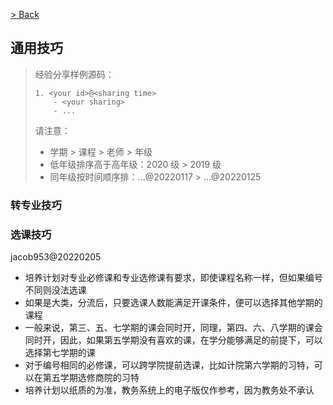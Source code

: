 [> Back](../../README.md)

## 通用技巧

> 经验分享样例源码：
>
> ```
> 1. <your id>@<sharing time>
>     - <your sharing>
>     - ...
> ```
> 请注意：
> - 学期 > 课程 > 老师 > 年级
> - 低年级排序高于高年级：2020 级 > 2019 级
> - 同年级按时间顺序排：...@20220117 > ...@20220125

### 转专业技巧


### 选课技巧

jacob953@20220205

- 培养计划对专业必修课和专业选修课有要求，即使课程名称一样，但如果编号不同则没法选课
- 如果是大类，分流后，只要选课人数能满足开课条件，便可以选择其他学期的课程
- 一般来说，第三、五、七学期的课会同时开，同理，第四、六、八学期的课会同时开，因此，如果第五学期没有喜欢的课，在学分能够满足的前提下，可以选择第七学期的课
- 对于编号相同的必修课，可以跨学院提前选课，比如计院第六学期的习特，可以在第五学期选修商院的习特
- 培养计划以纸质的为准，教务系统上的电子版仅作参考，因为教务处不承认